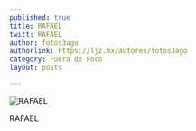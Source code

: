 ```yaml
---
published: true
title: RAFAEL
twitt: RAFAEL
author: fotos3ago
authorlink: https://ljz.mx/autores/fotos3ago
category: Fuera de Foco
layout: posts

---
```


![RAFAEL]()

RAFAEL
